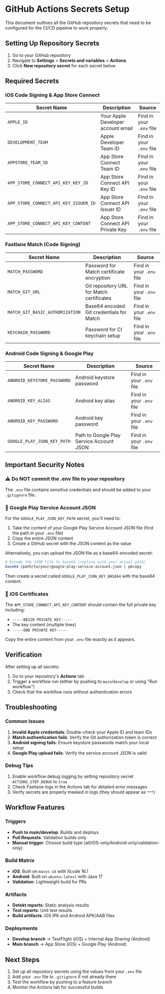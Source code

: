 # GitHub Actions Secrets Setup

This document outlines all the GitHub repository secrets that need to be configured for the CI/CD pipeline to work properly.

## Setting Up Repository Secrets

1. Go to your GitHub repository
2. Navigate to **Settings** > **Secrets and variables** > **Actions**
3. Click **New repository secret** for each secret below

## Required Secrets

### iOS Code Signing & App Store Connect

| Secret Name                           | Description                        | Source                   |
| ------------------------------------- | ---------------------------------- | ------------------------ |
| `APPLE_ID`                            | Your Apple Developer account email | Find in your `.env` file |
| `DEVELOPMENT_TEAM`                    | Apple Developer Team ID            | Find in your `.env` file |
| `APPSTORE_TEAM_ID`                    | App Store Connect Team ID          | Find in your `.env` file |
| `APP_STORE_CONNECT_API_KEY_KEY_ID`    | App Store Connect API Key ID       | Find in your `.env` file |
| `APP_STORE_CONNECT_API_KEY_ISSUER_ID` | App Store Connect API Issuer ID    | Find in your `.env` file |
| `APP_STORE_CONNECT_API_KEY_CONTENT`   | App Store Connect API Private Key  | Find in your `.env` file |

### Fastlane Match (Code Signing)

| Secret Name                     | Description                               | Source                   |
| ------------------------------- | ----------------------------------------- | ------------------------ |
| `MATCH_PASSWORD`                | Password for Match certificate encryption | Find in your `.env` file |
| `MATCH_GIT_URL`                 | Git repository URL for Match certificates | Find in your `.env` file |
| `MATCH_GIT_BASIC_AUTHORIZATION` | Base64 encoded Git credentials for Match  | Find in your `.env` file |
| `KEYCHAIN_PASSWORD`             | Password for CI keychain setup            | Find in your `.env` file |

### Android Code Signing & Google Play

| Secret Name                 | Description                              | Source                   |
| --------------------------- | ---------------------------------------- | ------------------------ |
| `ANDROID_KEYSTORE_PASSWORD` | Android keystore password                | Find in your `.env` file |
| `ANDROID_KEY_ALIAS`         | Android key alias                        | Find in your `.env` file |
| `ANDROID_KEY_PASSWORD`      | Android key password                     | Find in your `.env` file |
| `GOOGLE_PLAY_JSON_KEY_PATH` | Path to Google Play Service Account JSON | Find in your `.env` file |

## Important Security Notes

### ⚠️ Do NOT commit the .env file to your repository

The `.env` file contains sensitive credentials and should be added to your `.gitignore` file.

### 🔐 Google Play Service Account JSON

For the `GOOGLE_PLAY_JSON_KEY_PATH` secret, you'll need to:

1. Take the content of your Google Play Service Account JSON file (find the path in your `.env` file)
2. Copy the entire JSON content
3. Create a GitHub secret with the JSON content as the value

Alternatively, you can upload the JSON file as a base64-encoded secret:

```bash
# Encode the JSON file to base64 (replace with your actual path)
base64 /path/to/your/google-play-service-account.json | pbcopy
```

Then create a secret called `GOOGLE_PLAY_JSON_KEY_BASE64` with the base64 content.

### 📱 iOS Certificates

The `APP_STORE_CONNECT_API_KEY_CONTENT` should contain the full private key including:

- `-----BEGIN PRIVATE KEY-----`
- The key content (multiple lines)
- `-----END PRIVATE KEY-----`

Copy the entire content from your `.env` file exactly as it appears.

## Verification

After setting up all secrets:

1. Go to your repository's **Actions** tab
2. Trigger a workflow run (either by pushing to `main`/`develop` or using "Run workflow")
3. Check that the workflow runs without authentication errors

## Troubleshooting

### Common Issues

1. **Invalid Apple credentials**: Double-check your Apple ID and team IDs
2. **Match authentication fails**: Verify the Git authorization token is correct
3. **Android signing fails**: Ensure keystore passwords match your local setup
4. **Google Play upload fails**: Verify the service account JSON is valid

### Debug Tips

1. Enable workflow debug logging by setting repository secret `ACTIONS_STEP_DEBUG` to `true`
2. Check Fastlane logs in the Actions tab for detailed error messages
3. Verify secrets are properly masked in logs (they should appear as `***`)

## Workflow Features

### Triggers

- **Push to main/develop**: Builds and deploys
- **Pull Requests**: Validation builds only
- **Manual trigger**: Choose build type (all/iOS-only/Android-only/validation-only)

### Build Matrix

- **iOS**: Built on `macos-14` with Xcode 16.1
- **Android**: Built on `ubuntu-latest` with Java 17
- **Validation**: Lightweight build for PRs

### Artifacts

- **Detekt reports**: Static analysis results
- **Test reports**: Unit test results
- **Build artifacts**: iOS IPA and Android APK/AAB files

### Deployments

- **Develop branch** → TestFlight (iOS) + Internal App Sharing (Android)
- **Main branch** → App Store (iOS) + Google Play (Android)

## Next Steps

1. Set up all repository secrets using the values from your `.env` file
2. Add your `.env` file to `.gitignore` if not already there
3. Test the workflow by pushing to a feature branch
4. Monitor the Actions tab for successful builds
